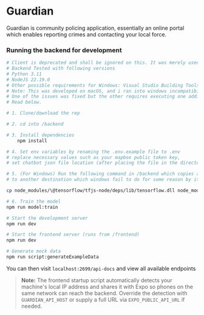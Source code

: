 # Guardian

Guardian is community policing application, essentially an online portal which enables reporting crimes and contacting your local force.

### Running the backend for development

```bash
# Client is deprecated and shall be ignored on this. It was merely used for initial phases of development.
# Backend Tested with following versions
# Python 3.11
# NodeJS 22.19.0
# Other possible requirements for Windows: Visual Studio Building Tools with C++ development kit module
# Note: This was developed on macOS, and i ran into windows incompatibilty issues when running on Windows for testing.
# One of the issues was fixed but the other requires executing one additonal command before running the project.
# Read below.

# 1. Clone/download the rep

# 2. cd into /backend

# 3. Install dependencies
    npm install

# 4. Set env variables by renaming the .env.example file to .env
# replace necessary values such as your mapbox public token key,
# set chatbot json file location (after placing the file in the directory) and chatbot project name

# 5. (For Windows) Run the following command in /backend which copies a tensorflow file
# to another destination which windows fail to do for some reason by its own

cp node_modules/\@tensorflow/tfjs-node/deps/lib/tensorflow.dll node_modules/\@tensorflow/tfjs-node/lib/napi-v8/

# 6. Train the model
npm run model:train

# Start the development server
npm run dev

# Start the frontend server (runs from /frontend)
npm run dev

# Generate mock data
npm run script:generateExampleData
```

You can then visit `localhost:2699/api-docs` and view all available endpoints

> **Note:** The frontend startup script automatically detects your machine's
> local IP address and shares it with Expo so phones on the same network can
> reach the backend. Override the detection with `GUARDIAN_API_HOST` or supply
> a full URL via `EXPO_PUBLIC_API_URL` if needed.
